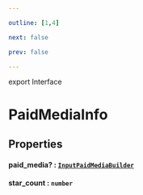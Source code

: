 ```yaml
---

outline: [1,4]

next: false

prev: false

---
```


export Interface
# PaidMediaInfo

## Properties

#### paid_media? : [`InputPaidMediaBuilder`](../classes/InputPaidMediaBuilder.md)

#### star_count : `number`
